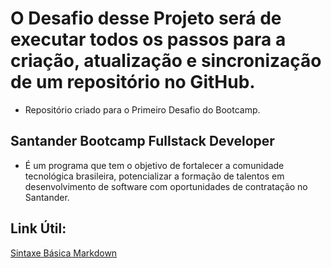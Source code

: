 # O Desafio desse Projeto será de executar todos os passos para a criação, atualização e sincronização de um repositório no GitHub.
- Repositório criado para o Primeiro Desafio do Bootcamp.

## Santander Bootcamp Fullstack Developer
- É um programa que tem o objetivo de fortalecer a comunidade tecnológica brasileira, potencializar a formação de talentos em desenvolvimento de software com oportunidades de contratação no Santander. 

## Link Útil:
[Sintaxe Básica Markdown](https://www.markdownguide.org/basic-syntax/)

